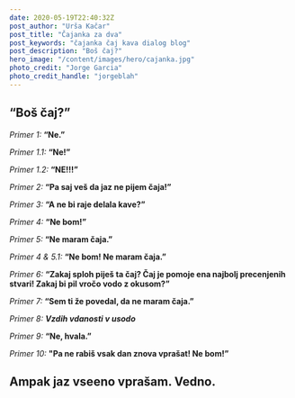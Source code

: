 ```yaml
---
date: 2020-05-19T22:40:32Z
post_author: "Urša Kačar"
post_title: "Čajanka za dva"
post_keywords: "čajanka čaj kava dialog blog"
post_description: "Boš čaj?"
hero_image: "/content/images/hero/cajanka.jpg"
photo_credit: "Jorge Garcia"
photo_credit_handle: "jorgeblah"
---
```


## “Boš čaj?”

*Primer 1:* **“Ne.”**

*Primer 1.1:* **“Ne!”**

*Primer 1.2:* **“NE!!!”**

*Primer 2:* **“Pa saj veš da jaz ne pijem čaja!”**

*Primer 3:* **“A ne bi raje delala kave?”**

*Primer 4:* **“Ne bom!”**

*Primer 5:* **“Ne maram čaja.”**

*Primer 4 & 5.1:* **“Ne bom! Ne maram čaja.”**

*Primer 6:* **“Zakaj sploh piješ ta čaj? Čaj je pomoje ena najbolj precenjenih stvari! Zakaj bi pil vročo vodo z okusom?”**

*Primer 7:* **“Sem ti že povedal, da ne maram čaja.”**

*Primer 8:* ***Vzdih vdanosti v usodo***

*Primer 9:* **“Ne, hvala.”**

*Primer 10:* **"Pa ne rabiš vsak dan znova vprašat! Ne bom!”**

## Ampak jaz vseeno vprašam. Vedno.
